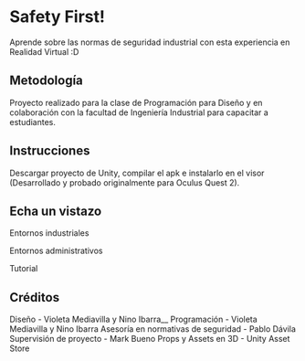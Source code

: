 # Safety First!
Aprende sobre las normas de seguridad industrial con esta experiencia en Realidad Virtual :D

## Metodología
Proyecto realizado para la clase de Programación para Diseño y en colaboración con la facultad de Ingeniería Industrial para capacitar a estudiantes.

## Instrucciones
Descargar proyecto de Unity, compilar el apk e instalarlo en el visor (Desarrollado y probado originalmente para Oculus Quest 2).

## Echa un vistazo
Entornos industriales

Entornos administrativos

Tutorial

## Créditos
Diseño - Violeta Mediavilla y Nino Ibarra__
Programación - Violeta Mediavilla y Nino Ibarra
Asesoría en normativas de seguridad - Pablo Dávila
Supervisión de proyecto - Mark Bueno
Props y Assets en 3D - Unity Asset Store
